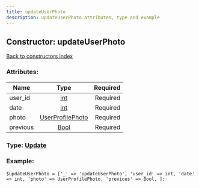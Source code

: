 ```yaml
---
title: updateUserPhoto
description: updateUserPhoto attributes, type and example
---
```

## Constructor: updateUserPhoto  
[Back to constructors index](index.md)



### Attributes:

| Name     |    Type       | Required |
|----------|:-------------:|---------:|
|user\_id|[int](../types/int.md) | Required|
|date|[int](../types/int.md) | Required|
|photo|[UserProfilePhoto](../types/UserProfilePhoto.md) | Required|
|previous|[Bool](../types/Bool.md) | Required|



### Type: [Update](../types/Update.md)


### Example:

```
$updateUserPhoto = ['_' => 'updateUserPhoto', 'user_id' => int, 'date' => int, 'photo' => UserProfilePhoto, 'previous' => Bool, ];
```  

